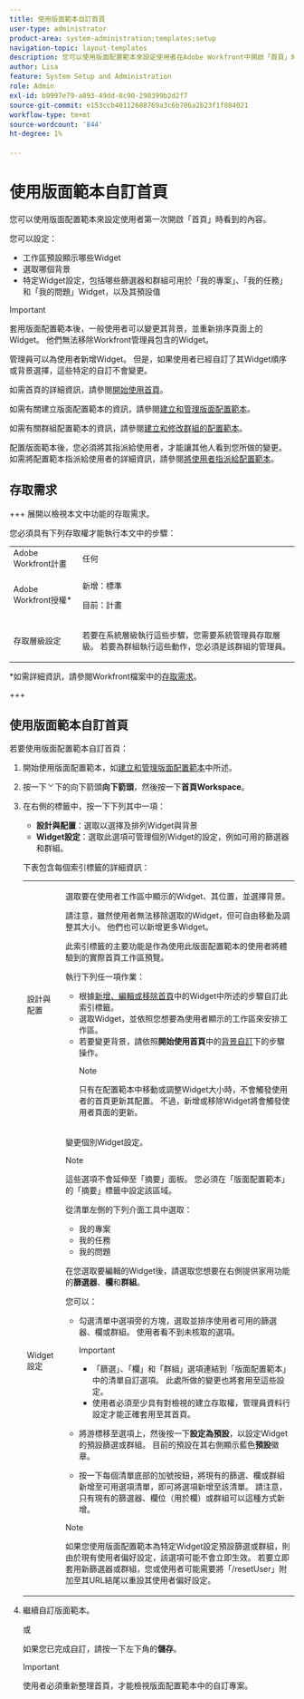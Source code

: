 ```yaml
---
title: 使用版面範本自訂首頁
user-type: administrator
product-area: system-administration;templates;setup
navigation-topic: layout-templates
description: 您可以使用版面配置範本來設定使用者在Adobe Workfront中開啟「首頁」時看到的內容。
author: Lisa
feature: System Setup and Administration
role: Admin
exl-id: b9997e79-a893-49dd-8c90-290399b2d2f7
source-git-commit: e153ccb40112688769a3c6b706a2b23f1f084021
workflow-type: tm+mt
source-wordcount: '844'
ht-degree: 1%

---
```


# 使用版面範本自訂首頁

您可以使用版面配置範本來設定使用者第一次開啟「首頁」時看到的內容。

您可以設定：

* 工作區預設顯示哪些Widget
* 選取哪個背景
* 特定Widget設定，包括哪些篩選器和群組可用於「我的專案」、「我的任務」和「我的問題」Widget，以及其預設值

>[!IMPORTANT]
>
>套用版面配置範本後，一般使用者可以變更其背景，並重新排序頁面上的Widget。 他們無法移除Workfront管理員包含的Widget。
> 
>管理員可以為使用者新增Widget。 但是，如果使用者已經自訂了其Widget順序或背景選擇，這些特定的自訂不會變更。

如需首頁的詳細資訊，請參閱[開始使用首頁](/help/quicksilver/workfront-basics/using-home/using-the-home-area/get-started-with-home.md)。

如需有關建立版面配置範本的資訊，請參閱[建立和管理版面配置範本](../use-layout-templates/create-and-manage-layout-templates.md)。

如需有關群組配置範本的資訊，請參閱[建立和修改群組的配置範本](../../../administration-and-setup/manage-groups/work-with-group-objects/create-and-modify-a-groups-layout-templates.md)。

配置版面範本後，您必須將其指派給使用者，才能讓其他人看到您所做的變更。 如需將配置範本指派給使用者的詳細資訊，請參閱[將使用者指派給配置範本](../use-layout-templates/assign-users-to-layout-template.md)。

## 存取需求

+++ 展開以檢視本文中功能的存取需求。

您必須具有下列存取權才能執行本文中的步驟：

<table style="table-layout:auto"> 
 <col> 
 <col> 
 <tbody> 
  <tr> 
   <td role="rowheader">Adobe Workfront計畫</td> 
   <td>任何</td> 
  </tr> 
  <tr> 
   <td role="rowheader">Adobe Workfront授權*</td> 
   <td><p>新增：標準</p>
  <p> 目前：計畫</p>
   </td> 
  </tr> 
  <tr> 
   <td role="rowheader">存取層級設定</td> 
   <td> <p>若要在系統層級執行這些步驟，您需要系統管理員存取層級。
若要為群組執行這些動作，您必須是該群組的管理員。</p> </td> 
  </tr> 
 </tbody> 
</table>

*如需詳細資訊，請參閱Workfront檔案中的[存取需求](/help/quicksilver/administration-and-setup/add-users/access-levels-and-object-permissions/access-level-requirements-in-documentation.md)。

+++

## 使用版面範本自訂首頁

若要使用版面配置範本自訂首頁：

1. 開始使用版面配置範本，如[建立和管理版面配置範本](../../../administration-and-setup/customize-workfront/use-layout-templates/create-and-manage-layout-templates.md)中所述。

1. 按一下![自訂使用者看到的內容](assets/dropdown-arrow.png)下的向下箭頭&#x200B;**向下箭頭**，然後按一下&#x200B;**首頁Workspace**。

1. 在右側的標籤中，按一下下列其中一項：

   * **設計與配置**：選取以選擇及排列Widget與背景
   * **Widget設定**：選取此選項可管理個別Widget的設定，例如可用的篩選器和群組。

   下表包含每個索引標籤的詳細資訊：

   <table style="table-layout:auto"> 
    <col> 
    <col> 
    <tbody> 
     <tr> 
      <td role="rowheader">設計與配置</td> 
      <td>
      <p>選取要在使用者工作區中顯示的Widget、其位置，並選擇背景。</p> 
      <p>請注意，雖然使用者無法移除選取的Widget，但可自由移動及調整其大小。 他們也可以新增更多Widget。</p>
      <p>此索引標籤的主要功能是作為使用此版面配置範本的使用者將體驗到的實際首頁工作區預覽。</p> 
      <p> 執行下列任一項作業： </p>
      <ul><li>根據<a href="/help/quicksilver/workfront-basics/using-home/using-the-home-area/add-edit-remove-widgets-in-new-home.md" class="MCXref xref">新增、編輯或移除首頁</a>中的Widget中所述的步驟自訂此索引標籤。 </li>
      <li>選取Widget，並依照您想要為使用者顯示的工作區來安排工作區。</li>
      <li>若要變更背景，請依照<b>開始使用首頁</b>中的<a href="/help/quicksilver/workfront-basics/using-home/using-the-home-area/get-started-with-home.md" class="MCXref xref">背景自訂</a>下的步驟操作。</li></p>
      <p>

   >[!NOTE]
   >
   >只有在配置範本中移動或調整Widget大小時，不會觸發使用者的首頁更新其配置。 不過，新增或移除Widget將會觸發使用者頁面的更新。

   </p>
     </td> 
     </tr> 
     <tr> 
      <td role="rowheader">Widget 設定</td> 
      <td>
      <p>變更個別Widget設定。</p> 
      <p>

   >[!NOTE]
   >
   >這些選項不會延伸至「摘要」面板。 您必須在「版面配置範本」的「摘要」標籤中設定該區域。

   </p>
      <p> 從清單左側的下列介面工具中選取：</p>
      <ul>
        <li>我的專案</li>
        <li>我的任務</li>
        <li>我的問題</li>
      </ul>
      <p>在您選取要編輯的Widget後，請選取您想要在右側提供家用功能的<b>篩選器</b>、<b>欄</b>和<b>群組</b>。</p>
      <p> 您可以：</p>
      <ul>
      <li><p>勾選清單中選項旁的方塊，選取並排序使用者可用的篩選器、欄或群組。 使用者看不到未核取的選項。</p></li>
      <p>

   >[!IMPORTANT]
   >
   >* 「篩選」、「欄」和「群組」選項連結到「版面配置範本」中的清單自訂選項。 此處所做的變更也將套用至這些設定。
   >* 使用者必須至少具有對檢視的建立存取權，管理員資料行設定才能正確套用至其首頁。
   ></p>
   >   <li><p>將游標移至選項上，然後按一下<b>設定為預設</b>，以設定Widget的預設篩選或群組。 目前的預設在其右側顯示藍色<b>預設</b>徽章。</p></li>
   >   <li><p>按一下每個清單底部的加號按鈕，將現有的篩選、欄或群組新增至可用選項清單，即可將選項新增至該清單。 請注意，只有現有的篩選器、欄位（用於欄）或群組可以這種方式新增。</p></li>
   >   </ul>
   >   <p>

   >[!NOTE]
   >
   >如果您使用版面配置範本為特定Widget設定預設篩選或群組，則由於現有使用者偏好設定，該選項可能不會立即生效。 若要立即套用新篩選器或群組，您或使用者可能需要將「/resetUser」附加至其URL結尾以重設其使用者偏好設定。

   </p>
      </td> 
      </tr>
      </tbody> 
      </table>

1. 繼續自訂版面範本。

   或

   如果您已完成自訂，請按一下左下角的&#x200B;**儲存**。

   >[!IMPORTANT]
   >
   >使用者必須重新整理首頁，才能檢視版面配置範本中的自訂專案。
